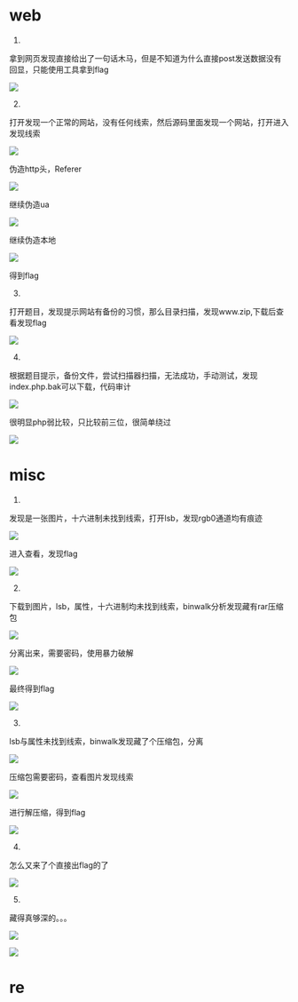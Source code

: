 # web
1. 
拿到网页发现直接给出了一句话木马，但是不知道为什么直接post发送数据没有回显，只能使用工具拿到flag

![](./i/1.png)

2. 
打开发现一个正常的网站，没有任何线索，然后源码里面发现一个网站，打开进入发现线索

![](./i/2.png)

伪造http头，Referer

![](./i/3.png)

继续伪造ua

![](./i/4.png)

继续伪造本地

![](./i/5.png)

得到flag

3. 
打开题目，发现提示网站有备份的习惯，那么目录扫描，发现www.zip,下载后查看发现flag

![](./i/6.png)

4. 
根据题目提示，备份文件，尝试扫描器扫描，无法成功，手动测试，发现index.php.bak可以下载，代码审计

![](./i/7.png)

很明显php弱比较，只比较前三位，很简单绕过

![](./i/8.png)
# misc
1. 
发现是一张图片，十六进制未找到线索，打开lsb，发现rgb0通道均有痕迹

![](./i/9.png)

进入查看，发现flag

![](./i/10.png)

2. 

下载到图片，lsb，属性，十六进制均未找到线索，binwalk分析发现藏有rar压缩包

![](./i/11.png)

分离出来，需要密码，使用暴力破解

![](./i/12.png)

最终得到flag

![](./i/13.png)

3. 

lsb与属性未找到线索，binwalk发现藏了个压缩包，分离

![](./i/14.png)

压缩包需要密码，查看图片发现线索

![](./i/15.png)

进行解压缩，得到flag

![](./i/16.png)

4. 
怎么又来了个直接出flag的了

![](./i/17.png)

5. 

藏得真够深的。。。

![](./i/18.png)

![](./i/19.png)
# re